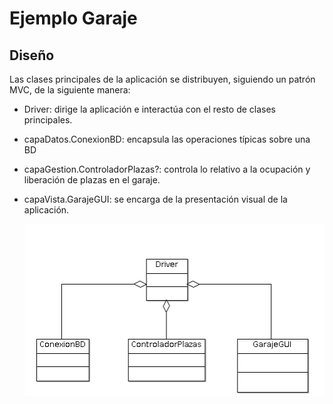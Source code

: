 # Ejemplo Garaje

## Diseño

Las clases principales de la aplicación se distribuyen, siguiendo un patrón MVC, de la siguiente manera:

  * Driver: dirige la aplicación e interactúa con el resto de clases principales.
  * capaDatos.ConexionBD: encapsula las operaciones típicas sobre una BD
  * capaGestion.ControladorPlazas?: controla lo relativo a la ocupación y liberación de plazas en el garaje.
  * capaVista.GarajeGUI: se encarga de la presentación visual de la aplicación.

	![Imagen Clases Diseño](diagrama_clases.png?raw=True)